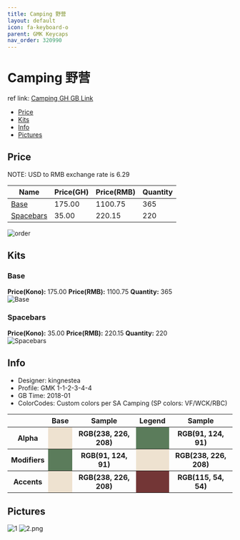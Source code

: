 ```yaml
---
title: Camping 野营
layout: default
icon: fa-keyboard-o
parent: GMK Keycaps
nav_order: 320990
---
```


# Camping 野营

ref link: [Camping GH GB Link](https://geekhack.org/index.php?topic=93441.0)

* [Price](#price)
* [Kits](#kits)
* [Info](#info)
* [Pictures](#pictures)


## Price  
NOTE: USD to RMB exchange rate is 6.29

| Name          | Price(GH)    |  Price(RMB) | Quantity |
| ------------- | ------------ |  ---------- | -------- |
|[Base](#base)|175.00|1100.75|365|
|[Spacebars](#spacebars)|35.00|220.15|220|

<img src="{{ 'assets/images/gmk-keycaps/camping/order.png' | relative_url }}" alt="order" class="image featured">

## Kits
### Base
**Price(Kono):** 175.00    **Price(RMB):** 1100.75    **Quantity:** 365  
<img src="{{ 'assets/images/gmk-keycaps/camping/kits_pics/base.jpg' | relative_url }}" alt="Base" class="image featured">

### Spacebars
**Price(Kono):** 35.00    **Price(RMB):** 220.15    **Quantity:** 220  
<img src="{{ 'assets/images/gmk-keycaps/camping/kits_pics/spacebars.jpg' | relative_url }}" alt="Spacebars" class="image featured">


## Info
* Designer: kingnestea
* Profile: GMK 1-1-2-3-4-4
* GB Time: 2018-01
* ColorCodes: Custom colors per SA Camping (SP colors: VF/WCK/RBC)

<table style="width:100%">
  <tr>
    <th> </th>
    <th>Base</th>
    <th>Sample</th>
    <th>Legend</th>
    <th>Sample</th>
  </tr>
  <tr>
    <th>Alpha</th>
    <th style="background-color: #eee2d0;">&#160;</th>
    <th><b> RGB(238, 226, 208) </b></th>
    <th style="background-color: #5b7c5b;">&#160;</th>
    <th><b> RGB(91, 124, 91) </b></th>
  </tr>
  <tr>
    <th>Modifiers</th>
    <th style="background-color: #5b7c5b;">&#160;</th>
    <th><b> RGB(91, 124, 91) </b></th>
    <th style="background-color: #eee2d0;">&#160;</th>
    <th><b> RGB(238, 226, 208) </b></th>
  </tr>
  <tr>
    <th>Accents</th>
    <th style="background-color: #eee2d0;">&#160;</th>
    <th><b> RGB(238, 226, 208) </b></th>
    <th style="background-color: #733636;">&#160;</th>
    <th><b> RGB(115, 54, 54) </b></th>
  </tr>
</table>

## Pictures
<img src="{{ 'assets/images/gmk-keycaps/camping/rendering_pics/1.jpg' | relative_url }}" alt="1" class="image featured">
<img src="{{ 'assets/images/gmk-keycaps/camping/rendering_pics/2.png' | relative_url }}" alt="2.png" class="image featured">
